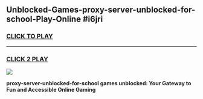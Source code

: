 
## Unblocked-Games-proxy-server-unblocked-for-school-Play-Online #i6jri
<h3>
<a href="https://news.freeplayer.one?title=proxy-server-unblocked-for-school&ref=3">CLICK TO PLAY</a></h3>
<hr>

<h3>
<a href="https://news.freeplayer.one?title=proxy-server-unblocked-for-school&ref=3">CLICK 2 PLAY</a>
  
</h3>

<a href="https://news.freeplayer.one?title=proxy-server-unblocked-for-school&ref=3"><img src="https://clearcache.store/games.png"></a>


**proxy-server-unblocked-for-school games unblocked: Your Gateway to Fun and Accessible Online Gaming**
